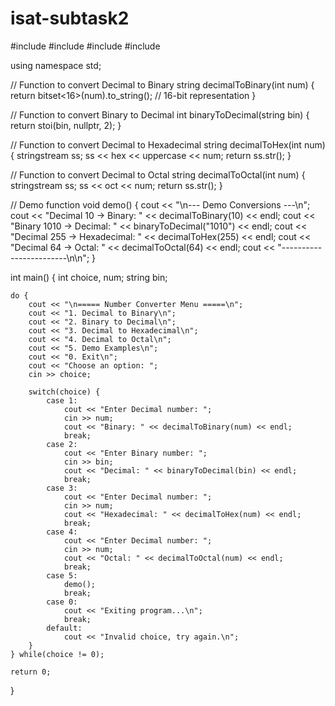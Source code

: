 # isat-subtask2
#include <iostream>
#include <bitset>
#include <string>
#include <sstream>

using namespace std;

// Function to convert Decimal to Binary
string decimalToBinary(int num) {
    return bitset<16>(num).to_string(); // 16-bit representation
}

// Function to convert Binary to Decimal
int binaryToDecimal(string bin) {
    return stoi(bin, nullptr, 2);
}

// Function to convert Decimal to Hexadecimal
string decimalToHex(int num) {
    stringstream ss;
    ss << hex << uppercase << num;
    return ss.str();
}

// Function to convert Decimal to Octal
string decimalToOctal(int num) {
    stringstream ss;
    ss << oct << num;
    return ss.str();
}

// Demo function
void demo() {
    cout << "\n--- Demo Conversions ---\n";
    cout << "Decimal 10 -> Binary: " << decimalToBinary(10) << endl;
    cout << "Binary 1010 -> Decimal: " << binaryToDecimal("1010") << endl;
    cout << "Decimal 255 -> Hexadecimal: " << decimalToHex(255) << endl;
    cout << "Decimal 64 -> Octal: " << decimalToOctal(64) << endl;
    cout << "------------------------\n\n";
}

int main() {
    int choice, num;
    string bin;

    do {
        cout << "\n===== Number Converter Menu =====\n";
        cout << "1. Decimal to Binary\n";
        cout << "2. Binary to Decimal\n";
        cout << "3. Decimal to Hexadecimal\n";
        cout << "4. Decimal to Octal\n";
        cout << "5. Demo Examples\n";
        cout << "0. Exit\n";
        cout << "Choose an option: ";
        cin >> choice;

        switch(choice) {
            case 1:
                cout << "Enter Decimal number: ";
                cin >> num;
                cout << "Binary: " << decimalToBinary(num) << endl;
                break;
            case 2:
                cout << "Enter Binary number: ";
                cin >> bin;
                cout << "Decimal: " << binaryToDecimal(bin) << endl;
                break;
            case 3:
                cout << "Enter Decimal number: ";
                cin >> num;
                cout << "Hexadecimal: " << decimalToHex(num) << endl;
                break;
            case 4:
                cout << "Enter Decimal number: ";
                cin >> num;
                cout << "Octal: " << decimalToOctal(num) << endl;
                break;
            case 5:
                demo();
                break;
            case 0:
                cout << "Exiting program...\n";
                break;
            default:
                cout << "Invalid choice, try again.\n";
        }
    } while(choice != 0);

    return 0;
}
